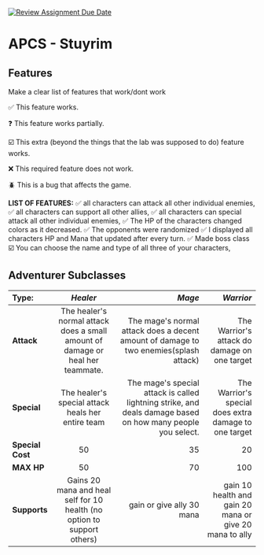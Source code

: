 [![Review Assignment Due Date](https://classroom.github.com/assets/deadline-readme-button-22041afd0340ce965d47ae6ef1cefeee28c7c493a6346c4f15d667ab976d596c.svg)](https://classroom.github.com/a/KprAwj1n)
# APCS - Stuyrim

## Features

Make a clear list of features that work/dont work

:white_check_mark: This feature works.

:question: This feature works partially.

:ballot_box_with_check: This extra (beyond the things that the lab was supposed to do) feature works.

:x: This required feature does not work.

:beetle: This is a bug that affects the game.

**LIST OF FEATURES:**
:white_check_mark: all characters can attack all other individual enemies,
:white_check_mark: all characters can support all other allies,
:white_check_mark: all characters can special attack all other individual enemies,
:white_check_mark: The HP of the characters changed colors as it decreased.
:white_check_mark: The opponents were randomized
:white_check_mark: I displayed all characters HP and Mana that updated after every turn.
:white_check_mark: Made boss class
:ballot_box_with_check: You can choose the name and type of all three of your characters,



## Adventurer Subclasses
| **Type:** | *Healer* | *Mage* | *Warrior* |
| :------------------- | :----------: | ----------: | ----------: |
| **Attack**             | The healer's normal attack does a small amount of damage or heal her teammate.    | The mage's normal attack does a decent amount of damage to two enemies(splash attack)      | The Warrior's attack do damage on one target |
| **Special**             | The healer's special attack heals her entire team      | The mage's special attack is called lightning strike, and deals damage based on how many people you select.     | The Warrior's special does extra damage to one target|
| **Special Cost**              | 50      | 35       | 20      |
| **MAX HP**              | 50      | 70       | 100       |
| **Supports**              | Gains 20 mana and heal self for 10 health (no option to support others)  | gain or give ally 30 mana       | gain 10 health and gain 20 mana or give 20 mana to ally |
